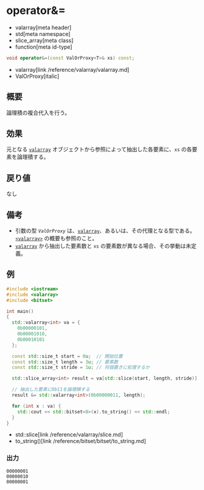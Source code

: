 # operator&=
* valarray[meta header]
* std[meta namespace]
* slice_array[meta class]
* function[meta id-type]

```cpp
void operator&=(const ValOrProxy<T>& xs) const;
```
* valarray[link /reference/valarray/valarray.md]
* ValOrProxy[italic]

## 概要
論理積の複合代入を行う。


## 効果
元となる [`valarray`](../valarray.md) オブジェクトから参照によって抽出した各要素に、`xs` の各要素を論理積する。


## 戻り値
なし


## 備考
- 引数の型 *`ValOrProxy`* は、[`valarray`](../valarray.md)、あるいは、その代理となる型である。  
	[`<valarray>`](../../valarray.md) の概要も参照のこと。
- [`valarray`](../valarray.md) から抽出した要素数と `xs` の要素数が異なる場合、その挙動は未定義。


## 例
```cpp example
#include <iostream>
#include <valarray>
#include <bitset>

int main()
{
  std::valarray<int> va = {
    0b00000101,
    0b00001010,
    0b00010101
  };

  const std::size_t start = 0u;  // 開始位置
  const std::size_t length = 3u; // 要素数
  const std::size_t stride = 1u; // 何個置きに処理するか

  std::slice_array<int> result = va[std::slice(start, length, stride)];

  // 抽出した要素に0b11を論理積する
  result &= std::valarray<int>(0b00000011, length);

  for (int x : va) {
    std::cout << std::bitset<8>(x).to_string() << std::endl;
  }
}
```
* std::slice[link /reference/valarray/slice.md]
* to_string()[link /reference/bitset/bitset/to_string.md]

### 出力
```
00000001
00000010
00000001
```


